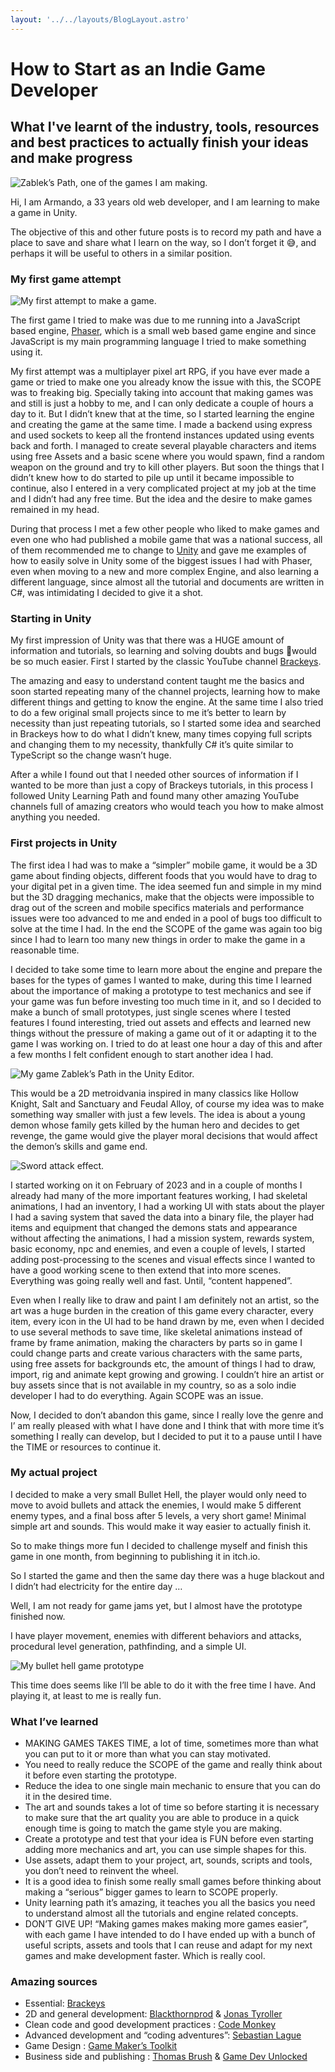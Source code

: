 ```yaml
---
layout: '../../layouts/BlogLayout.astro'
---
```


# How to Start as an Indie Game Developer

## What I've learnt of the industry, tools, resources and best practices to actually finish your ideas and make progress

![Zablek’s Path, one of the games I am making.](https://miro.medium.com/v2/resize:fit:720/format:webp/1*uQ0m3aB9k6xg6bdJ1hi0mg.png)

Hi, I am Armando, a 33 years old web developer, and I am learning to make a game in Unity.

The objective of this and other future posts is to record my path and have a place to save and share what I learn on the way, so I don’t forget it 😅, and perhaps it will be useful to others in a similar position.

### My first game attempt

![My first attempt to make a game.](https://miro.medium.com/v2/resize:fit:720/format:webp/1*ZtXgdfliRrz1jDtTffwfuQ.png)

The first game I tried to make was due to me running into a JavaScript based engine, [Phaser](https://phaser.io/), which is a small web based game engine and since JavaScript is my main programming language I tried to make something using it.

My first attempt was a multiplayer pixel art RPG, if you have ever made a game or tried to make one you already know the issue with this, the SCOPE was to freaking big. Specially taking into account that making games was and still is just a hobby to me, and I can only dedicate a couple of hours a day to it. But I didn’t knew that at the time, so I started learning the engine and creating the game at the same time. I made a backend using express and used sockets to keep all the frontend instances updated using events back and forth. I managed to create several playable characters and items using free Assets and a basic scene where you would spawn, find a random weapon on the ground and try to kill other players. But soon the things that I didn’t knew how to do started to pile up until it became impossible to continue, also I entered in a very complicated project at my job at the time and I didn’t had any free time. But the idea and the desire to make games remained in my head.

During that process I met a few other people who liked to make games and even one who had published a mobile game that was a national success, all of them recommended me to change to [Unity](https://unity.com/) and gave me examples of how to easily solve in Unity some of the biggest issues I had with Phaser, even when moving to a new and more complex Engine, and also learning a different language, since almost all the tutorial and documents are written in C#, was intimidating I decided to give it a shot.

### Starting in Unity

My first impression of Unity was that there was a HUGE amount of information and tutorials, so learning and solving doubts and bugs 🐞would be so much easier. First I started by the classic YouTube channel [Brackeys](https://www.youtube.com/@Brackeys).

<!-- ![alt](https://) -->

The amazing and easy to understand content taught me the basics and soon started repeating many of the channel projects, learning how to make different things and getting to know the engine. At the same time I also tried to do a few original small projects since to me it’s better to learn by necessity than just repeating tutorials, so I started some idea and searched in Brackeys how to do what I didn’t knew, many times copying full scripts and changing them to my necessity, thankfully C# it’s quite similar to TypeScript so the change wasn’t huge.

After a while I found out that I needed other sources of information if I wanted to be more than just a copy of Brackeys tutorials, in this process I followed Unity Learning Path and found many other amazing YouTube channels full of amazing creators who would teach you how to make almost anything you needed.

### First projects in Unity

The first idea I had was to make a “simpler” mobile game, it would be a 3D game about finding objects, different foods that you would have to drag to your digital pet in a given time. The idea seemed fun and simple in my mind but the 3D dragging mechanics, make that the objects were impossible to drag out of the screen and mobile specifics materials and performance issues were too advanced to me and ended in a pool of bugs too difficult to solve at the time I had. In the end the SCOPE of the game was again too big since I had to learn too many new things in order to make the game in a reasonable time.

I decided to take some time to learn more about the engine and prepare the bases for the types of games I wanted to make, during this time I learned about the importance of making a prototype to test mechanics and see if your game was fun before investing too much time in it, and so I decided to make a bunch of small prototypes, just single scenes where I tested features I found interesting, tried out assets and effects and learned new things without the pressure of making a game out of it or adapting it to the game I was working on. I tried to do at least one hour a day of this and after a few months I felt confident enough to start another idea I had.

![My game Zablek’s Path in the Unity Editor.](https://miro.medium.com/v2/resize:fit:720/format:webp/1*wA4zqw8AcU7hg4emyBKxvw.png)

This would be a 2D metroidvania inspired in many classics like Hollow Knight, Salt and Sanctuary and Feudal Alloy, of course my idea was to make something way smaller with just a few levels. The idea is about a young demon whose family gets killed by the human hero and decides to get revenge, the game would give the player moral decisions that would affect the demon’s skills and game end.

![Sword attack effect.](https://miro.medium.com/v2/resize:fit:720/format:webp/1*pqPO5ulaSZl5xNwIlPCOnA.gif)

I started working on it on February of 2023 and in a couple of months I already had many of the more important features working, I had skeletal animations, I had an inventory, I had a working UI with stats about the player I had a saving system that saved the data into a binary file, the player had items and equipment that changed the demons stats and appearance without affecting the animations, I had a mission system, rewards system, basic economy, npc and enemies, and even a couple of levels, I started adding post-processing to the scenes and visual effects since I wanted to have a good working scene to then extend that into more scenes. Everything was going really well and fast. Until, “content happened”.

Even when I really like to draw and paint I am definitely not an artist, so the art was a huge burden in the creation of this game every character, every item, every icon in the UI had to be hand drawn by me, even when I decided to use several methods to save time, like skeletal animations instead of frame by frame animation, making the characters by parts so in game I could change parts and create various characters with the same parts, using free assets for backgrounds etc, the amount of things I had to draw, import, rig and animate kept growing and growing. I couldn’t hire an artist or buy assets since that is not available in my country, so as a solo indie developer I had to do everything. Again SCOPE was an issue.

Now, I decided to don’t abandon this game, since I really love the genre and I’ am really pleased with what I have done and I think that with more time it’s something I really can develop, but I decided to put it to a pause until I have the TIME or resources to continue it.

### My actual project

I decided to make a very small Bullet Hell, the player would only need to move to avoid bullets and attack the enemies, I would make 5 different enemy types, and a final boss after 5 levels, a very short game! Minimal simple art and sounds. This would make it way easier to actually finish it.

So to make things more fun I decided to challenge myself and finish this game in one month, from beginning to publishing it in itch.io.

So I started the game and then the same day there was a huge blackout and I didn’t had electricity for the entire day …

Well, I am not ready for game jams yet, but I almost have the prototype finished now.

I have player movement, enemies with different behaviors and attacks, procedural level generation, pathfinding, and a simple UI.

![My bullet hell game prototype](https://miro.medium.com/v2/resize:fit:720/format:webp/1*hBsMd95DAR0n62d7YOL3Mg.png)

This time does seems like I’ll be able to do it with the free time I have. And playing it, at least to me is really fun.

### What I’ve learned

- MAKING GAMES TAKES TIME, a lot of time, sometimes more than what you can put to it or more than what you can stay motivated.
- You need to really reduce the SCOPE of the game and really think about it before even starting the prototype.
- Reduce the idea to one single main mechanic to ensure that you can do it in the desired time.
- The art and sounds takes a lot of time so before starting it is necessary to make sure that the art quality you are able to produce in a quick enough time is going to match the game style you are making.
- Create a prototype and test that your idea is FUN before even starting adding more mechanics and art, you can use simple shapes for this.
- Use assets, adapt them to your project, art, sounds, scripts and tools, you don’t need to reinvent the wheel.
- It is a good idea to finish some really small games before thinking about making a “serious” bigger games to learn to SCOPE properly.
- Unity learning path it’s amazing, it teaches you all the basics you need to understand almost all the tutorials and engine related concepts.
- DON’T GIVE UP! “Making games makes making more games easier”, with each game I have intended to do I have ended up with a bunch of useful scripts, assets and tools that I can reuse and adapt for my next games and make development faster. Which is really cool.

### Amazing sources

- Essential: [Brackeys](https://www.youtube.com/@Brackeys)
- 2D and general development: [Blackthornprod](https://www.youtube.com/@Blackthornprod) & [Jonas Tyroller](https://www.youtube.com/@JonasTyroller)
- Clean code and good development practices : [Code Monkey](https://www.youtube.com/@CodeMonkeyUnity)
- Advanced development and “coding adventures”: [Sebastian Lague](https://www.youtube.com/@SebastianLague)
- Game Design : [Game Maker’s Toolkit](https://www.youtube.com/@GMTK)
- Business side and publishing : [Thomas Brush](https://www.youtube.com/@thomasbrush) & [Game Dev Unlocked](https://www.youtube.com/@DavidWehleGames)